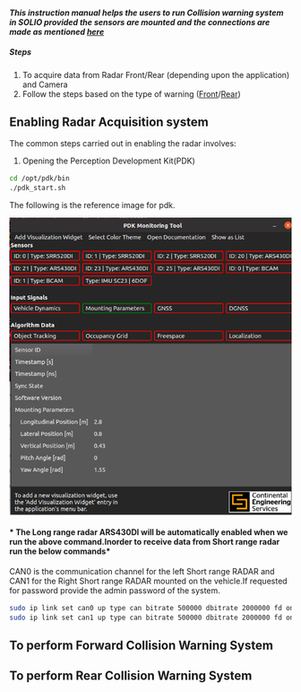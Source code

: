 #### *This instruction manual helps the users to run Collision warning system in SOLIO provided the sensors are mounted and the  connections are made as mentioned [here](https://github.com/SamukthaV/Solio1_RadCam_fusion/tree/main/Hardware%20setup%20)*

##### Steps
1) To acquire data from Radar Front/Rear (depending upon the application) and Camera
2) Follow the steps based on the type of warning ([Front](#section-2)/[Rear](#section-3))

## Enabling Radar Acquisition system
The common steps carried out in enabling the radar involves:
1) Opening the Perception Development Kit(PDK)
```bash
cd /opt/pdk/bin
./pdk_start.sh
```
The following is the reference image for pdk.

![pdk](./img/pdk.png)

#### * The Long range radar ARS430DI will be automatically enabled when we run the above command.Inorder to receive data from Short range radar run the below commands*
CAN0 is the communication channel for the left Short range RADAR and CAN1 for the Right Short range RADAR mounted on the vehicle.If requested for password provide the admin password of the system.
```bash
sudo ip link set can0 up type can bitrate 500000 dbitrate 2000000 fd on
sudo ip link set can1 up type can bitrate 500000 dbitrate 2000000 fd on

```
   

## To perform Forward Collision Warning System


## To perform Rear Collision Warning System
